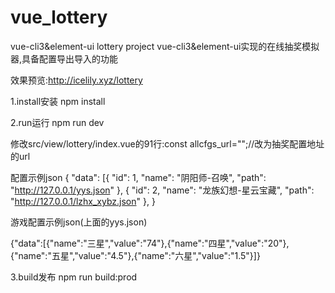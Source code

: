 # vue_lottery
 vue-cli3&element-ui lottery project
 vue-cli3&element-ui实现的在线抽奖模拟器,具备配置导出导入的功能

效果预览:http://icelily.xyz/lottery

1.install安装
npm install

2.run运行
npm run dev

修改src/view/lottery/index.vue的91行:const allcfgs_url="";//改为抽奖配置地址的url

配置示例json
{
	"data": [{
		"id": 1,
		"name": "阴阳师-召唤",
		"path": "http://127.0.0.1/yys.json"
	},
		{
		"id": 2,
		"name": "龙族幻想-星云宝藏",
		"path": "http://127.0.0.1/lzhx_xybz.json"
	},
}

游戏配置示例json(上面的yys.json)

{"data":[{"name":"三星","value":"74"},{"name":"四星","value":"20"},{"name":"五星","value":"4.5"},{"name":"六星","value":"1.5"}]}

3.build发布
npm run build:prod
